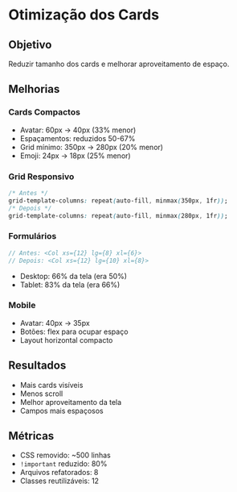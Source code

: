 # Otimização dos Cards

## Objetivo
Reduzir tamanho dos cards e melhorar aproveitamento de espaço.

## Melhorias

### Cards Compactos
- Avatar: 60px → 40px (33% menor)
- Espaçamentos: reduzidos 50-67%
- Grid mínimo: 350px → 280px (20% menor)
- Emoji: 24px → 18px (25% menor)

### Grid Responsivo
```css
/* Antes */
grid-template-columns: repeat(auto-fill, minmax(350px, 1fr));
/* Depois */
grid-template-columns: repeat(auto-fill, minmax(280px, 1fr));
```

### Formulários
```jsx
// Antes: <Col xs={12} lg={8} xl={6}>
// Depois: <Col xs={12} lg={10} xl={8}>
```
- Desktop: 66% da tela (era 50%)
- Tablet: 83% da tela (era 66%)

### Mobile
- Avatar: 40px → 35px
- Botões: flex para ocupar espaço
- Layout horizontal compacto

## Resultados
- Mais cards visíveis
- Menos scroll
- Melhor aproveitamento da tela
- Campos mais espaçosos

## Métricas
- CSS removido: ~500 linhas
- `!important` reduzido: 80%
- Arquivos refatorados: 8
- Classes reutilizáveis: 12
